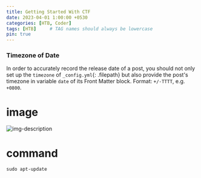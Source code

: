 ```yaml
---
title: Getting Started With CTF
date: 2023-04-01 1:00:00 +0530
categories: [HTB, Coder]
tags: [HTB]     # TAG names should always be lowercase
pin: true
---
```


### Timezone of Date

In order to accurately record the release date of a post, you should not only set up the `timezone` of `_config.yml`{: .filepath} but also provide the post's timezone in variable `date` of its Front Matter block. Format: `+/-TTTT`, e.g. `+0800`.

# image

![img-description](https://i.imgur.com/fCJLXyR.png)

# command

```shell
sudo apt-update
```
